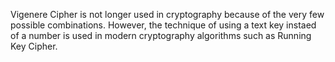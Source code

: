 Vigenere Cipher is not longer used in cryptography because of the very few possible combinations. However, the technique of using a text key instaed of a number is used in modern cryptography 
algorithms such as Running Key Cipher. 
